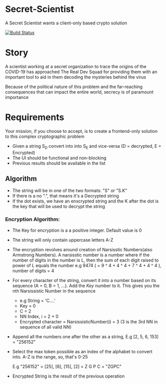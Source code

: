 # Secret-Scientist

A Secret Scientist wants a client-only based crypto solution

[![Build Status](https://travis-ci.org/ankurnarkhede/Secret-Scientist.svg?branch=master)](https://travis-ci.org/ankurnarkhede/Secret-Scientist)

# Story

A scientist working at a secret organization to trace the origins of the COVID-19 has approached The Real Dev Squad for providing them with an important tool to aid in them decoding the mysteries behind the virus

Because of the political nature of this problem and the far-reaching consequences that can impact the entire world, secrecy is of paramount importance

# Requirements

Your mission, if you choose to accept, is to create a frontend-only solution to this complex cryptographic problem

- Given a string S<sub>D</sub> convert into into S<sub>E</sub> and vice-versa (D = decrypted, E = Encrypted)
- The UI should be functional and non-blocking
- Previous results should be available in the list

## Algorithm

- The string will be in one of the two formats: "S" or "S.K"
- If there is a no ".", that means it's a Decrypted string
- If the dot exists, we have an enxcrypted string and the K after the dot is the key that will be used to decrypt the string

### Encryption Algorithm:

- The Key for encryption is a a positive integer. Default value is 0
- The string will only contain uppercase letters A-Z
- The encryption revolves around creation of Narsisstic Numbers(also Armstrong Numbers). A narsisstic number is a number where if the number of digits in the number is L, then the sum of each digit raised to power of L equals the number
  e.g 9474 ( = 9 ^ 4 + 4 ^ 4 + 7 ^ 4 + 4 ^ 4 ), number of digits = 4
- For every character of the string, convert it into a number based on its sequence (A = 0, B = 1, ...). Add the _Key_ number to it. This gives you the nth Narsissistic Number in the sequence
  - e.g String = 'C....'
  - Key = 0
  - C = 2
  - NN Index, i = 2 + 0
  - Encrypted character = NarsissisticNumber(i) = 3 (3 is the 3rd NN in sequence of all valid NN)
- Append all the numbers one after the other as a string,
  E.g [2, 5, 6, 153] = "256152"
- Select the max token possible as an index of the alphabet to convert into. A-Z is the range, so, that's 0-25

  E.g "256152" = [25], [6], [15], [2] = Z G P C = "ZGPC"

- Encrypted String is the result of the previous operation

